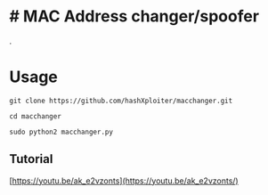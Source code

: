 # # MAC Address changer/spoofer

.

# Usage



`git clone https://github.com/hashXploiter/macchanger.git`
  

`cd macchanger`

`sudo python2 macchanger.py`



## Tutorial

[https://youtu.be/ak_e2vzonts](https://youtu.be/ak_e2vzonts/)
